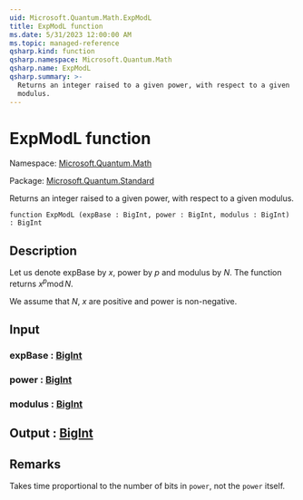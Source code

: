 ```yaml
---
uid: Microsoft.Quantum.Math.ExpModL
title: ExpModL function
ms.date: 5/31/2023 12:00:00 AM
ms.topic: managed-reference
qsharp.kind: function
qsharp.namespace: Microsoft.Quantum.Math
qsharp.name: ExpModL
qsharp.summary: >-
  Returns an integer raised to a given power, with respect to a given
  modulus.
---
```


# ExpModL function

Namespace: [Microsoft.Quantum.Math](xref:Microsoft.Quantum.Math)

Package: [Microsoft.Quantum.Standard](https://nuget.org/packages/Microsoft.Quantum.Standard)


Returns an integer raised to a given power, with respect to a givenmodulus.

```qsharp
function ExpModL (expBase : BigInt, power : BigInt, modulus : BigInt) : BigInt
```


## Description

Let us denote expBase by $x$, power by $p$ and modulus by $N$.The function returns $x^p \operatorname{mod} N$.We assume that $N$, $x$ are positive and power is non-negative.

## Input

### expBase : [BigInt](xref:microsoft.quantum.qsharp.valueliterals#bigint-literals)




### power : [BigInt](xref:microsoft.quantum.qsharp.valueliterals#bigint-literals)




### modulus : [BigInt](xref:microsoft.quantum.qsharp.valueliterals#bigint-literals)





## Output : [BigInt](xref:microsoft.quantum.qsharp.valueliterals#bigint-literals)



## Remarks

Takes time proportional to the number of bits in `power`, not the `power` itself.